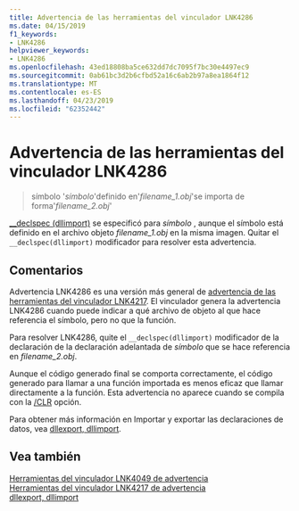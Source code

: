 ```yaml
---
title: Advertencia de las herramientas del vinculador LNK4286
ms.date: 04/15/2019
f1_keywords:
- LNK4286
helpviewer_keywords:
- LNK4286
ms.openlocfilehash: 43ed18808ba5ce632dd7dc7095f7bc30e4497ec9
ms.sourcegitcommit: 0ab61bc3d2b6cfbd52a16c6ab2b97a8ea1864f12
ms.translationtype: MT
ms.contentlocale: es-ES
ms.lasthandoff: 04/23/2019
ms.locfileid: "62352442"
---
```

# <a name="linker-tools-warning-lnk4286"></a>Advertencia de las herramientas del vinculador LNK4286

> símbolo '*símbolo*'definido en'*filename_1.obj*'se importa de forma'*filename_2.obj*'

[__declspec (dllimport)](../../cpp/dllexport-dllimport.md) se especificó para *símbolo* , aunque el símbolo está definido en el archivo objeto *filename_1.obj* en la misma imagen. Quitar el `__declspec(dllimport)` modificador para resolver esta advertencia.

## <a name="remarks"></a>Comentarios

Advertencia LNK4286 es una versión más general de [advertencia de las herramientas del vinculador LNK4217](linker-tools-warning-lnk4217.md). El vinculador genera la advertencia LNK4286 cuando puede indicar a qué archivo de objeto al que hace referencia el símbolo, pero no que la función.

Para resolver LNK4286, quite el `__declspec(dllimport)` modificador de la declaración de la declaración adelantada de *símbolo* que se hace referencia en *filename_2.obj*.

Aunque el código generado final se comporta correctamente, el código generado para llamar a una función importada es menos eficaz que llamar directamente a la función. Esta advertencia no aparece cuando se compila con la [/CLR](../../build/reference/clr-common-language-runtime-compilation.md) opción.

Para obtener más información en Importar y exportar las declaraciones de datos, vea [dllexport, dllimport](../../cpp/dllexport-dllimport.md).

## <a name="see-also"></a>Vea también

[Herramientas del vinculador LNK4049 de advertencia](linker-tools-warning-lnk4049.md) \
[Herramientas del vinculador LNK4217 de advertencia](linker-tools-warning-lnk4217.md) \
[dllexport, dllimport](../../cpp/dllexport-dllimport.md)